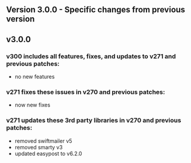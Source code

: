 Version 3.0.0 - Specific changes from previous version
------------------------------------------------------

## v3.0.0

### v300 includes all features, fixes, and updates to v271 and previous patches:
- no new features

### v271 fixes these issues in v270 and previous patches:
- now new fixes

### v271 updates these 3rd party libraries in v270 and previous patches:
- removed swiftmailer v5
- removed smarty v3
- updated easypost to v6.2.0